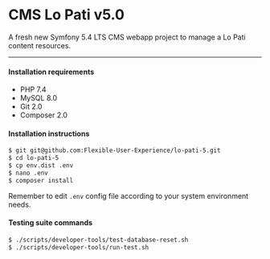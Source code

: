 CMS Lo Pati v5.0
================

A fresh new Symfony 5.4 LTS CMS webapp project to manage a Lo Pati content resources.

---

#### Installation requirements

* PHP 7.4
* MySQL 8.0
* Git 2.0
* Composer 2.0

#### Installation instructions

```bash
$ git git@github.com:Flexible-User-Experience/lo-pati-5.git
$ cd lo-pati-5
$ cp env.dist .env
$ nano .env
$ composer install
```

Remember to edit `.env` config file according to your system environment needs.

#### Testing suite commands

```bash
$ ./scripts/developer-tools/test-database-reset.sh
$ ./scripts/developer-tools/run-test.sh
```
